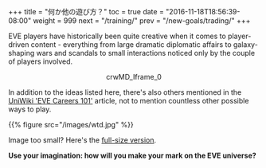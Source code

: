 +++ title = "何か他の遊び方？" toc = true date = "2016-11-18T18:56:39-08:00" weight = 999 next = "/training/" prev = "/new-goals/trading/" +++

EVE players have historically been quite creative when it comes to player-driven content - everything from large dramatic diplomatic affairs to galaxy-shaping wars and scandals to small interactions noticed only by the couple of players involved.

<div style="text-align: center;">
crwMD_Iframe_0
</div>

In addition to the ideas listed here, there's also others mentioned in the [UniWiki 'EVE Careers 101'](http://wiki.eveuniversity.org/EVE_Careers_101) article, not to mention countless other possible ways to play.

{{% figure src="/images/wtd.jpg" %}}

Image too small? Here's the [full-size version](/images/wtd.jpg).

**Use your imagination: how will you make your mark on the EVE universe?**